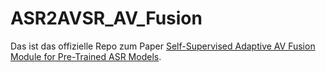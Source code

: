 # ASR2AVSR_AV_Fusion

Das ist das offizielle Repo zum Paper [Self-Supervised Adaptive AV Fusion Module for Pre-Trained ASR Models]([https://www.example.com](https://arxiv.org/abs/2312.13873)).
